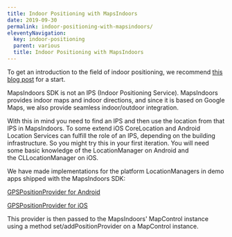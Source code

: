 ```yaml
---
title: Indoor Positioning with MapsIndoors
date: 2019-09-30
permalink: indoor-positioning-with-mapsindoors/
eleventyNavigation:
  key: indoor-positioning
  parent: various
  title: Indoor Positioning with MapsIndoors
---
```


To get an introduction to the field of indoor positioning, we recommend [this blog post](https://www.mapspeople.com/blog/mapsindoors/indoor-positioning-101/) for a start.

MapsIndoors SDK is not an IPS (Indoor Positioning Service). MapsIndoors provides indoor maps and indoor directions, and since it is based on Google Maps, we also provide seamless indoor/outdoor integration.

With this in mind you need to find an IPS and then use the location from that IPS in MapsIndoors. To some extend iOS CoreLocation and Android Location Services can fulfill the role of an IPS, depending on the building infrastructure. So you might try this in your first iteration. You will need some basic knowledge of the LocationManager on Android and the CLLocationManager on iOS.

We have made implementations for the platform LocationManagers in demo apps shipped with the MapsIndoors SDK:

[GPSPositionProvider for Android](https://github.com/MapsIndoors/MapsIndoorsAndroid/blob/master/app/src/main/java/com/mapsindoors/stdapp/positionprovider/gpsPositionProvider/GPSPositionProvider.java)

[GPSPositionProvider for iOS](https://github.com/MapsIndoors/MapsIndoorsIOS/blob/master/Example/MIAIOS-SRC/GenericBase/Services/GPSPositionProvider.m)

This provider is then passed to the MapsIndoors' MapControl instance using a method set/addPositionProvider on a MapControl instance.
